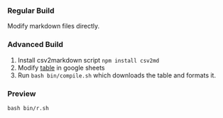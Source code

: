 ### Regular Build
Modify markdown files directly.

### Advanced Build
1. Install csv2markdown script `npm install csv2md`
2. Modify [table](https://docs.google.com/spreadsheets/d/1CwFdeJlGGZU3w8pUTMV43EdyKcTPFoz3c1Jns0_xd8A/edit?usp=sharing) in google sheets
3. Run `bash bin/compile.sh` which downloads the table and formats it.

### Preview
`bash bin/r.sh` 
